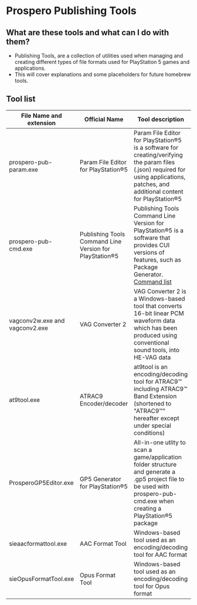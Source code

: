 # Prospero Publishing Tools

## What are these tools and what can I do with them?

* Publishing Tools, are a collection of utilities used when managing and creating different types of file formats used for PlayStation 5 games and applications.
* This will cover explanations and some placeholders for future homebrew tools.

## Tool list

| File Name and extension | Official Name | Tool description | Homebrew Alternative |
| ----------------------- | ------------- | ---------------  |  ------------------  |
| prospero-pub-param.exe | Param File Editor for PlayStation®5 | Param File Editor for PlayStation®5 is a software for creating/verifying the param files (.json) required for using applications, patches, and additional content for PlayStation®5 | None, any json editor could be used by following a template |
| prospero-pub-cmd.exe | Publishing Tools Command Line Version for PlayStation®5 | Publishing Tools Command Line Version for PlayStation®5 is a software that provides CUI versions of features, such as Package Generator. <a href="https://gist.github.com/florinsdistortedvision/cdb780a22b38cb257062243ee01ee6e6"> Command list </a> | None |
| vagconv2w.exe and vagconv2.exe | VAG Converter 2 | VAG Converter 2 is a Windows-based tool that converts 16-bit linear PCM waveform data which has been produced using conventional sound tools, into HE-VAG data | None |
| at9tool.exe | ATRAC9 Encoder/decoder | at9tool is an encoding/decoding tool for ATRAC9™ including ATRAC9™ Band Extension (shortened to "ATRAC9™" hereafter except under special conditions) | None |
| ProsperoGP5Editor.exe | GP5 Generator for PlayStation®5 | All-in-one utlity to scan a game/application folder structure and generate a .gp5 project file to be used with prospero-pub-cmd.exe when creating a PlayStation®5 package | None | 
| sieaacformattool.exe| AAC Format Tool | Windows-based tool used as an encoding/decoding tool for AAC format | None |
| sieOpusFormatTool.exe | Opus Format Tool | Windows-based tool used as an encoding/decoding tool for Opus format | None |
